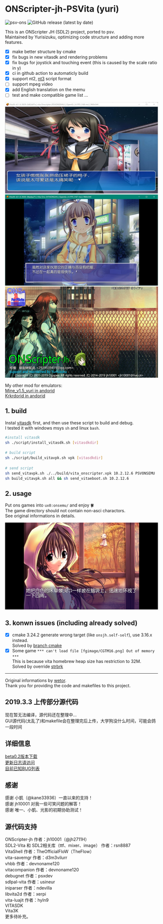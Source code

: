# ONScripter-jh-PSVita (yuri)  

![psv-ons](https://img.shields.io/badge/psv-onscripter-brightgreen)  ![GitHub release (latest by date)](https://img.shields.io/github/v/release/Yurisizuku/psv-OnscripterJH?color=green&logoColor=red&style=flat-square)

This is an ONScripter JH (SDL2) project, ported to psv.  
Maintained by Yurisizuku, optimizing code structure and adding more features.

- [x] make better structure by cmake
- [x] fix bugs in new vitasdk and rendering problems
- [x] fix bugs for joystick and touching event (this is caused by the scale ratio in y)
- [x] ci in github  action to automaticly build
- [x] support nt2, [nt3](https://github.com/YuriSizuku/GalgameReverse/blob/master/src/onscripter/ons_decryptnt3.c) script format
- [ ] support mpeg video
- [x] add English translation on the memu
- [ ] test and make compatible game list
...

![vitaons_test2](./screenshot/vitaons_test2.jpg)
![vitaons_test3](./screenshot/vitaons_test3.jpg)
![vitaons_bg](./asset/bg.png)

My other mod for emulators:  
[Mine_v1.5_yuri in andorid](https://github.com/YuriSizuku/Kirikiroid2/releases/download/1.3.9_yuri/Kirikiroid2_yuri_1.3.9.apk)  
[Krkrdorid in andorid](https://github.com/YuriSizuku/Kirikiroid2/releases/download/1.3.9_yuri/Kirikiroid2_yuri_1.3.9.apk)  

## 1. build

Instal [vitasdk](https://vitasdk.org/) first, and then use these script to build and debug.  
I tested it with windows msys `sh` and linux `bash`.  

```sh
#install vitasdk
sh ./script/install_vitasdk.sh [vitasdkdir]

# build script
sh ./script/build_vitavpk.sh vpk [vitasdkdir]

# send script
sh send_vitavpk.sh ./../build/vita_onscripter.vpk 10.2.12.6 PSVONSEMU
sh build_vitavpk.sh all && sh send_vitaeboot.sh 10.2.12.6
```

## 2. usage

Put ons games into `ux0:onsemu/` and enjoy 🍀  
The game directory should not contain non-asci charactors.  
See original informations in details.  

![vitaons_mo2](screenshot/vitaons_mo2.png)

## 3. konwn issues (including already solved)

- [x] cmake 3.24.2 generate wrong target (like `onsjh.self-self`), use 3.16.x instead.  
  Solved by [branch cmake](https://github.com/vitasdk/vita-toolchain/issues/215)  
- [x] Some game `*** can't load file [fgimage/CGTM16.png] Out of memory ***`  
  This is because vita homebrew heap size has restriction to 32M.  
  Solved by override [strbrk](https://gitee.com/yizhigai/onscripter-vita/blob/master/onscripter/vita/sbrk.c)  

------
Original informations by [wetor](https://github.com/wetor/ONScripter-jh-PSVita).  
Thank you for providing the code and makefiles to this project.

## 2019.3.3 上传部分源代码  

现在暂无法编译，源代码还在整理中...  
GUI源代码(太乱了)和makefile会在整理完后上传，大学狗没什么时间，可能会鸽一段时间  

## 详细信息  

[beta0.2版本下载](https://blog.wetorx.cn/posts/ONS-PSV/)  
[更新日志请访问](https://blog.wetorx.cn/posts/ONS-PSV/)  
[目前已知BUG列表](https://blog.wetorx.cn/posts/ONS-PSV/)  

## 感谢

感谢 小凱（@kane33936）一直以来的支持！  
感谢 jh10001 对我一些可笑问题的解答！  
感谢 唯一、小凱、光影的初期协助测试！  

## 源代码支持

ONScripter-jh 作者：jh10001（@jh2711H）  
SDL2-Vita 和 SDL2相关库（ttf、mixer、image） 作者：rsn8887  
VitaShell 作者：TheOfficialFloW（TheFlow）  
vita-savemgr 作者：d3m3vilurr  
vhbb 作者：devnoname120  
vitacompanion 作者：devnoname120  
debugnet 作者：psxdev  
sdlpal-vita 作者：usineur  
iniparser 作者：ndevilla  
libvita2d 作者：xerpi  
vita-luajit 作者：hyln9  
VITASDK  
Vita3K  
更多待补充。
